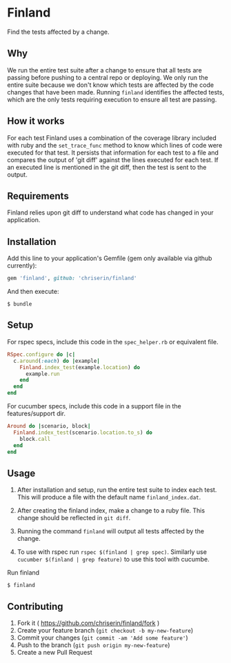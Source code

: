 # Finland

Find the tests affected by a change.

## Why

We run the entire test suite after a change to ensure that all tests are passing before pushing to a central repo or deploying.  We only run the entire suite because we don't know which tests are affected by the code changes that have been made.  Running `finland` identifies the affected tests, which are the only tests requiring execution to ensure all test are passing.

## How it works

For each test Finland uses a combination of the coverage library included with ruby and the `set_trace_func` method to know which lines of code were executed for that test.  It persists that information for each test to a file and compares the output of 'git diff' against the lines executed for each test.  If an executed line is mentioned in the git diff, then the test is sent to the output.

## Requirements

Finland relies upon git diff to understand what code has changed in your application.

## Installation

Add this line to your application's Gemfile (gem only available via github currently):

```ruby
gem 'finland', github: 'chriserin/finland'
```

And then execute:

    $ bundle

## Setup

For rspec specs, include this code in the `spec_helper.rb` or equivalent file.

```ruby
RSpec.configure do |c|
  c.around(:each) do |example|
    Finland.index_test(example.location) do
      example.run
    end
  end
end
```

For cucumber specs, include this code in a support file in the features/support dir.

```ruby
Around do |scenario, block|
  Finland.index_test(scenario.location.to_s) do
    block.call
  end
end
```

## Usage

1. After installation and setup, run the entire test suite to index each test.  This will produce a file with the default name `finland_index.dat`.

2. After creating the finland index, make a change to a ruby file.  This change should be reflected in `git diff`.

3. Running the command `finland` will output all tests affected by the change.

4. To use with rspec run `rspec $(finland | grep spec)`.  Similarly use `cucumber $(finland | grep feature)` to use this tool with cucumbe.

Run finland
    
    $ finland

## Contributing

1. Fork it ( https://github.com/chriserin/finland/fork )
2. Create your feature branch (`git checkout -b my-new-feature`)
3. Commit your changes (`git commit -am 'Add some feature'`)
4. Push to the branch (`git push origin my-new-feature`)
5. Create a new Pull Request
